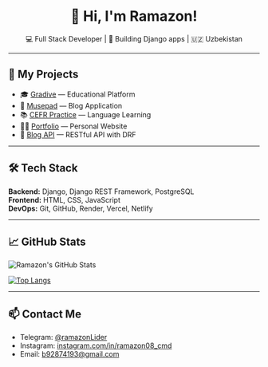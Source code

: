 <h1 align="center">👋 Hi, I'm Ramazon!</h1>
<p align="center">💻 Full Stack Developer | 🚀 Building Django apps | 🇺🇿 Uzbekistan</p>

---

## 🚀 My Projects
- 🎓 [Gradive](https://gradive.vercel.app/) — Educational Platform  
- 📝 [Musepad](https://musepad.onrender.com/) — Blog Application  
- 📚 [CEFR Practice](https://cefr-practice.vercel.app/) — Language Learning  
- 🧑‍💻 [Portfolio](https://ramazondev.netlify.app/) — Personal Website  
- 🔌 [Blog API](https://biapi.vercel.app/) — RESTful API with DRF  

---

## 🛠️ Tech Stack
**Backend:** Django, Django REST Framework, PostgreSQL  
**Frontend:** HTML, CSS, JavaScript  
**DevOps:** Git, GitHub, Render, Vercel, Netlify  

---

## 📈 GitHub Stats

![Ramazon's GitHub Stats](https://github-readme-stats.vercel.app/api?username=ramazon07_cmd&show_icons=true&theme=radical)

[![Top Langs](https://github-readme-stats.vercel.app/api/top-langs/?username=ramazon07_cmd&layout=compact)](https://github.com/RamazonDev)

---

## 📫 Contact Me
- Telegram: [@ramazonLider](https://t.me/ramazonLider)
- Instagram: [instagram.com/in/ramazon08_cmd](#)
- Email: b92874193@gmail.com
